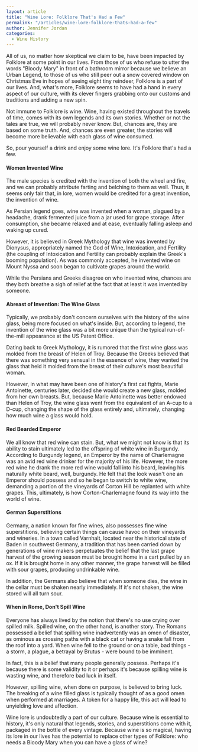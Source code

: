 ```yaml
---
layout: article
title: "Wine Lore: Folklore That's Had a Few"
permalink: "/articles/wine-lore-folklore-thats-had-a-few"
author: Jennifer Jordan
categories:
  - Wine History
---
```


All of us, no matter how skeptical we claim to be, have been impacted by Folklore at some point in our lives. From those of us who refuse to utter the words "Bloody Mary" in front of a bathroom mirror because we believe an Urban Legend, to those of us who still peer out a snow covered window on Christmas Eve in hopes of seeing eight tiny reindeer, Folklore is a part of our lives. And, what's more, Folklore seems to have had a hand in every aspect of our culture, with its clever fingers grabbing onto our customs and traditions and adding a new spin. 

Not immune to Folklore is wine. Wine, having existed throughout the travels of time, comes with its own legends and its own stories. Whether or not the tales are true, we will probably never know. But, chances are, they are based on some truth. And, chances are even greater, the stories will become more believable with each glass of wine consumed. 

So, pour yourself a drink and enjoy some wine lore. It's Folklore that's had a few. 

#### Women Invented Wine
The male species is credited with the invention of both the wheel and fire, and we can probably attribute farting and belching to them as well. Thus, it seems only fair that, in lore, women would be credited for a great invention, the invention of wine. 

As Persian legend goes, wine was invented when a woman, plagued by a headache, drank fermented juice from a jar used for grape storage. After consumption, she became relaxed and at ease, eventually falling asleep and waking up cured. 

However, it is believed in Greek Mythology that wine was invented by Dionysus, appropriately named the God of Wine, Intoxication, and Fertility (the coupling of Intoxication and Fertility can probably explain the Greek's booming population). As was commonly accepted, he invented wine on Mount Nyssa and soon began to cultivate grapes around the world. 

While the Persians and Greeks disagree on who invented wine, chances are they both breathe a sigh of relief at the fact that at least it was invented by someone. 

#### Abreast of Invention: The Wine Glass
Typically, we probably don't concern ourselves with the history of the wine glass, being more focused on what's inside. But, according to legend, the invention of the wine glass was a bit more unique than the typical run-of-the-mill appearance at the US Patent Office. 

Dating back to Greek Mythology, it is rumored that the first wine glass was molded from the breast of Helen of Troy. Because the Greeks believed that there was something very sensual in the essence of wine, they wanted the glass that held it molded from the breast of their culture's most beautiful woman. 

However, in what may have been one of history's first cat fights, Marie Antoinette, centuries later, decided she would create a new glass, molded from her own breasts. But, because Marie Antoinette was better endowed than Helen of Troy, the wine glass went from the equivalent of an A-cup to a D-cup, changing the shape of the glass entirely and, ultimately, changing how much wine a glass would hold.

 

#### Red Bearded Emperor
We all know that red wine can stain. But, what we might not know is that its ability to stain ultimately led to the offspring of white wine in Burgundy. According to Burgundy legend, an Emperor by the name of Charlemagne was an avid red wine drinker for the majority of his life. However, the more red wine he drank the more red wine would fall into his beard, leaving his naturally white beard, well, burgundy. He felt that the look wasn't one an Emperor should possess and so he began to switch to white wine, demanding a portion of the vineyards of Corton Hill be replanted with white grapes. This, ultimately, is how Corton-Charlemagne found its way into the world of wine. 

#### German Superstitions
Germany, a nation known for fine wines, also possesses fine wine superstitions, believing certain things can cause havoc on their vineyards and wineries. In a town called Varnhalt, located near the historical state of Baden in southwest Germany, a tradition that has been carried down by generations of wine makers perpetuates the belief that the last grape harvest of the growing season must be brought home in a cart pulled by an ox. If it is brought home in any other manner, the grape harvest will be filled with sour grapes, producing undrinkable wine. 

In addition, the Germans also believe that when someone dies, the wine in the cellar must be shaken nearly immediately. If it's not shaken, the wine stored will all turn sour. 

#### When in Rome, Don't Spill Wine
Everyone has always lived by the notion that there's no use crying over spilled milk. Spilled wine, on the other hand, is another story. The Romans possessed a belief that spilling wine inadvertently was an omen of disaster, as ominous as crossing paths with a black cat or having a snake fall from the roof into a yard. When wine fell to the ground or on a table, bad things - a storm, a plague, a betrayal by Brutus - were bound to be imminent. 

In fact, this is a belief that many people generally possess. Perhaps it's because there is some validity to it or perhaps it's because spilling wine is wasting wine, and therefore bad luck in itself. 

However, spilling wine, when done on purpose, is believed to bring luck. The breaking of a wine filled glass is typically thought of as a good omen when performed at marriages. A token for a happy life, this act will lead to unyielding love and affection. 

Wine lore is undoubtedly a part of our culture. Because wine is essential to history, it's only natural that legends, stories, and superstitions come with it, packaged in the bottle of every vintage. Because wine is so magical, having its lore in our lives has the potential to replace other types of Folklore: who needs a Bloody Mary when you can have a glass of wine?